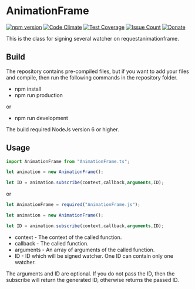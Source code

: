 
# AnimationFrame

[![npm version](https://badge.fury.io/js/AnimationFrame.svg)](https://github.com/CrazySquirrel/AnimationFrame)
[![Code Climate](https://codeclimate.com/github/CrazySquirrel/AnimationFrame/badges/gpa.svg)](https://codeclimate.com/github/CrazySquirrel/AnimationFrame)
[![Test Coverage](https://codeclimate.com/github/CrazySquirrel/AnimationFrame/badges/coverage.svg)](https://codeclimate.com/github/CrazySquirrel/AnimationFrame/coverage)
[![Issue Count](https://codeclimate.com/github/CrazySquirrel/AnimationFrame/badges/issue_count.svg)](https://codeclimate.com/github/CrazySquirrel/AnimationFrame)
[![Donate](https://img.shields.io/badge/donate-%E2%99%A5-red.svg)](http://crazysquirrel.ru/support/)

This is the class for signing several watcher on requestanimationframe.

## Build

The repository contains pre-compiled files, but if you want to add your files and compile,
then run the following commands in the repository folder.

* npm install
* npm run production

or

* npm run development

The build required NodeJs version 6 or higher.

## Usage

```TypeScript
import AnimationFrame from "AnimationFrame.ts";

let animation = new AnimationFrame();

let ID = animation.subscribe(context,callback,arguments,ID);
```

or

```JavaScript
let AnimationFrame = required("AnimationFrame.js");

let animation = new AnimationFrame();

let ID = animation.subscribe(context,callback,arguments,ID);
```

* context - The context of the called function.
* callback - The called function.
* arguments - An array of arguments of the called function.
* ID - ID which will be signed watcher. One ID can contain only one watcher.

The arguments and ID are optional. If you do not pass the ID, then the subscribe will return
the generated ID, otherwise returns the passed ID.